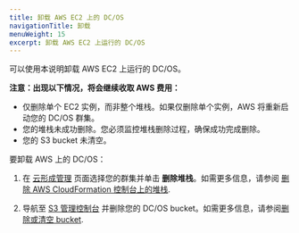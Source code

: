 ```yaml
---
title: 卸载 AWS EC2 上的 DC/OS
navigationTitle: 卸载
menuWeight: 15
excerpt: 卸载 AWS EC2 上运行的 DC/OS
---
```


<!-- This source repo for this topic is https://github.com/dcos/dcos-docs -->

可以使用本说明卸载 AWS EC2 上运行的 DC/OS。

**注意：出现以下情况，将会继续收取 AWS 费用：**

* 仅删除单个 EC2 实例，而非整个堆栈。如果仅删除单个实例，AWS 将重新启动您的 DC/OS 群集。
* 您的堆栈未成功删除。您必须监控堆栈删除过程，确保成功完成删除。
* 您的 S3 bucket 未清空。

要卸载 AWS 上的 DC/OS：

1. 在 <a href="https://console.aws.amazon.com/cloudformation/home" target="_blank">云形成管理</a> 页面选择您的群集并单击 **删除堆栈**。如需更多信息，请参阅 <a href="http://docs.aws.amazon.com/AWSCloudFormation/latest/UserGuide/cfn-console-delete-stack.html" target="_blank">删除 AWS CloudFormation 控制台上的堆栈</a>.

2. 导航至 <a href="https://console.aws.amazon.com/s3/home" target="_blank">S3 管理控制台</a> 并删除您的 DC/OS bucket。如需更多信息，请参阅<a href="http://docs.aws.amazon.com/AmazonS3/latest/dev/delete-or-empty-bucket.html" target="_blank">删除或清空 bucket</a>.
